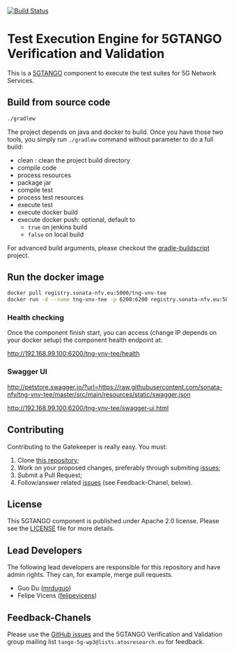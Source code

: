 [![Build Status](http://jenkins.sonata-nfv.eu/buildStatus/icon?job=tng-vnv-tee/master)](https://jenkins.sonata-nfv.eu/job/tng-vnv-tee)

# Test Execution Engine for 5GTANGO Verification and Validation
This is a [5GTANGO](http://www.5gtango.eu) component to execute the test suites for 5G Network Services.


## Build from source code

```bash
./gradlew
```

The project depends on java and docker to build. Once you have those two tools, you simply run `./gradlew` command without parameter to do a full build:
* clean : clean the project build directory
* compile code
* process resources
* package jar
* compile test
* process test resources
* execute test
* execute docker build
* execute docker push: optional, default to
  * `true` on jenkins build
  * `false` on local build

For advanced build arguments, please checkout the [gradle-buildscript](https://github.com/mrduguo/gradle-buildscript) project.


## Run the docker image

```bash
docker pull registry.sonata-nfv.eu:5000/tng-vnv-tee
docker run -d --name tng-vnv-tee -p 6200:6200 registry.sonata-nfv.eu:5000/tng-vnv-tee
```

### Health checking

Once the component finish start, you can access (change IP depends on your docker setup) the component health endpoint at:

http://192.168.99.100:6200/tng-vnv-tee/health

### Swagger UI


http://petstore.swagger.io/?url=https://raw.githubusercontent.com/sonata-nfv/tng-vnv-tee/master/src/main/resources/static/swagger.json

http://192.168.99.100:6200/tng-vnv-tee/swagger-ui.html


## Contributing
Contributing to the Gatekeeper is really easy. You must:

1. Clone [this repository](http://github.com/sonata-nfv/tng-vnv-tee);
1. Work on your proposed changes, preferably through submiting [issues](https://github.com/sonata-nfv/tng-vnv-tee/issues);
1. Submit a Pull Request;
1. Follow/answer related [issues](https://github.com/sonata-nfv/tng-vnv-tee/issues) (see Feedback-Chanel, below).


## License

This 5GTANGO component is published under Apache 2.0 license. Please see the [LICENSE](LICENSE) file for more details.

## Lead Developers

The following lead developers are responsible for this repository and have admin rights. They can, for example, merge pull requests.

* Guo Du ([mrduguo](https://github.com/mrduguo))
* Felipe Vicens ([felipevicens](https://github.com/felipevicens))

## Feedback-Chanels

Please use the [GitHub issues](https://github.com/sonata-nfv/tng-vnv-tee/issues) and the 5GTANGO Verification and Validation group mailing list `tango-5g-wp3@lists.atosresearch.eu` for feedback.
